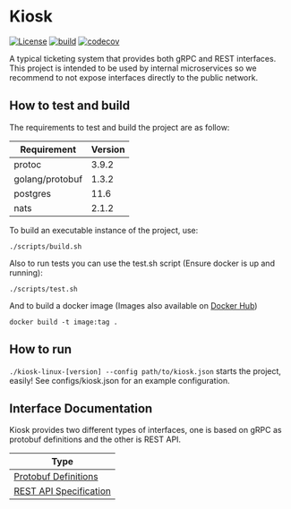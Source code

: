 # Kiosk

[![License](https://img.shields.io/badge/License-Apache%202.0-blue.svg)](https://opensource.org/licenses/Apache-2.0)
[![build](https://travis-ci.org/jibitters/kiosk.svg?branch=master)](https://travis-ci.org/jibitters/kiosk)
[![codecov](https://codecov.io/gh/jibitters/kiosk/branch/master/graph/badge.svg)](https://codecov.io/gh/jibitters/kiosk)

A typical ticketing system that provides both gRPC and REST interfaces.
This project is intended to be used by internal microservices so we recommend to not expose interfaces directly to the public network.

## How to test and build

The requirements to test and build the project are as follow:

|Requirement                                                                   |Version|
|---                                                                           |---    |
|protoc                                                                        |3.9.2  |
|golang/protobuf                                                               |1.3.2  |
|postgres                                                                      |11.6   |
|nats                                                                          |2.1.2  |

To build an executable instance of the project, use:

`./scripts/build.sh`

Also to run tests you can use the test.sh script (Ensure docker is up and running):

`./scripts/test.sh`

And to build a docker image (Images also available on [Docker Hub](https://hub.docker.com/r/jibitters/kiosk))

`docker build -t image:tag .`

## How to run

`./kiosk-linux-[version] --config path/to/kiosk.json` starts the project, easily! See configs/kiosk.json for an example configuration.

## Interface Documentation

Kiosk provides two different types of interfaces, one is based on gRPC as protobuf definitions and the other is REST API.

|Type                                                                          |
|---                                                                           |
|[Protobuf Definitions](api/protobuf-spec)                                     |
|[REST API Specification](api/rest-spec)                                       |
